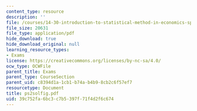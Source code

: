 ```yaml
---
content_type: resource
description: ''
file: /courses/14-30-introduction-to-statistical-method-in-economics-spring-2006/39c752fa6bc3c7b5397f71f4d2f6c674_ps2solfig.pdf
file_size: 20631
file_type: application/pdf
hide_download: true
hide_download_original: null
learning_resource_types:
- Exams
license: https://creativecommons.org/licenses/by-nc-sa/4.0/
ocw_type: OCWFile
parent_title: Exams
parent_type: CourseSection
parent_uid: c8394d1a-1cb1-b74a-b4b9-8cb2c6f57ef7
resourcetype: Document
title: ps2solfig.pdf
uid: 39c752fa-6bc3-c7b5-397f-71f4d2f6c674
---
```

